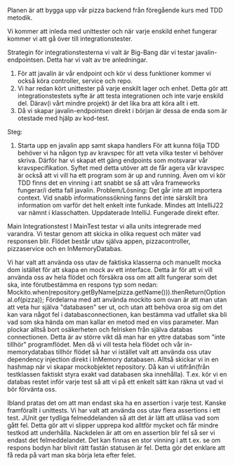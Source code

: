 Planen är att bygga upp vår pizza backend från föregående kurs med TDD metodik.

Vi kommer att inleda med unittester och när varje enskild enhet fungerar kommer vi att gå över
till integrationstester. 

Strategin för integrationstesterna vi valt är Big-Bang där vi testar javalin-endpointsen.
Detta har vi valt av tre anledningar. 
1. För att javalin är vår endpoint och kör vi dess funktioner kommer
vi också köra controller, service och repo.
2. Vi har redan kört unittester på varje enskilt lager och enhet. Detta gör att integrationstestets
syfte är att testa integrationen och inte varje enskild del. Därav(i vårt mindre projekt)
är det lika bra att köra allt i ett.
3. Då vi skapar javalin-endpointsen direkt i början är dessa de enda som är otestade med hjälp av kod-test.

Steg:
1. Starta upp en javalin app samt skapa handlers
För att kunna följa TDD behöver vi ha någon typ av kravspec för att veta vilka tester vi behöver skriva. 
Därför har vi skapat ett gäng endpoints som motsvarar vår kravspecifikation. Syftet med detta utöver att de får agera
vår kravspec är också att vi vill ha ett program som är up and running. Även om vi kör TDD finns det en vinning i att snabbt
se så att våra frameworks fungerar/i detta fall javalin.
Problem/Lösning:
Det går inte att importera context. Vid snabb informationssökning fanns det inte särskilt bra information om varför
det helt enkelt inte funkade. Mindes att IntelliJ22 var nämnt i klasschatten. Uppdaterade IntelliJ. Fungerade direkt efter.


Main Integrationstest
I MainTest testar vi alla units integrerade med varandra.
Vi testar genom att skicka in olika request och mäter vad responsen blir. Flödet består utav själva appen, 
pizzacontroller, pizzaservice och en InMemoryDatabas.

Vi har valt att använda oss utav de faktiska klasserna och manuellt mocka dom istället för att skapa en mock
av ett interface. Detta är för att vi vill använda oss av hela flödet och försäkra oss om att allt fungerar som det ska,
inte förutbestämma en respons typ som nedan:
Mockito.when(repository.getByName(pizza.getName())).thenReturn(Optional.of(pizza));
Fördelarna med att använda mockito som ovan är att man utan att veta hur själva "databasen" ser ut, och utan att behöva oroa sig om det kan
vara något fel i databasconnectionen, kan bestämma vad utfallet ska bli vad som ska hända om man kallar en metod med en viss parameter. Man plockar alltså bort osäkerheten och 
felrisken från själva databas connectionen.
Detta är av större vikt då man har en yttre databas som "inte tillhör" programflödet. Men då vi vill testa hela flödet och vår in-memorydatabas tillhör flödet
så har vi istället valt att använda oss utav dependency injection direkt i InMemory databasen. Alltså skickar vi in en hashmap när vi skapar mockobjektet repository. 
Då kan vi utifrån(från testklassen faktiskt styra exakt vad databasen ska innehålla).
T.ex. kör vi en databas restet inför varje test så att vi på ett enkelt sätt kan räkna ut vad vi bör förvänta oss.

Ibland pratas det om att man endast ska ha en assertion i varje test. Kanske framförallt i unittests. Vi har valt att använda oss
utav flera assertions i ett test. JUnit ger tydliga felmeddelanden så att det är lätt att utläsa vad som gått fel. Detta
gör att vi slipper upprepa kod alltför mycket och får mindre testkod att underhålla. Nackdelen är att om en assertion blir fel så ser vi endast
det felmeddelandet. Det kan finnas en stor vinning i att t.ex. se om respons bodyn har blivit rätt fastän statusen är fel. Detta gör det enklare att
få reda på vart man ska börja leta efter felet.